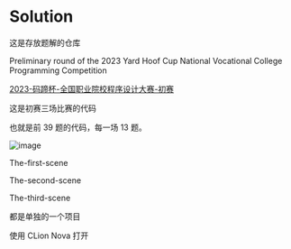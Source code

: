 # Solution
 
 这是存放题解的仓库

Preliminary round of the 2023 Yard Hoof Cup National Vocational College Programming Competition

[2023-码蹄杯-全国职业院校程序设计大赛-初赛](https://www.matiji.net/exam/ojquestionlist?questionBankId=16A92C42378232DEB56179D9C70DC45C)

这是初赛三场比赛的代码

也就是前 39 题的代码，每一场 13 题。

![image](https://github.com/op15066212/Solution/assets/108321891/4e4aacd3-d643-4add-99fb-5ece9a377b35)

The-first-scene

The-second-scene

The-third-scene 

都是单独的一个项目

使用 CLion Nova 打开


